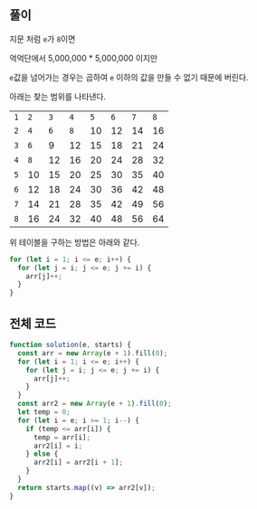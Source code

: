## 풀이

지문 처럼 `e`가 `8`이면

억억단에서 5,000,000 \* 5,000,000 이지만

`e`값을 넘어가는 경우는 곱하여 `e` 이하의 값을 만들 수 없기 때문에 버린다.

아래는 찾는 범위를 나타낸다.

|     |     |     |     |     |     |     |     |
| --- | --- | --- | --- | --- | --- | --- | --- |
| `1` | `2` | `3` | `4` | `5` | `6` | `7` | `8` |
| `2` | `4` | `6` | `8` | 10  | 12  | 14  | 16  |
| `3` | `6` | 9   | 12  | 15  | 18  | 21  | 24  |
| `4` | `8` | 12  | 16  | 20  | 24  | 28  | 32  |
| `5` | 10  | 15  | 20  | 25  | 30  | 35  | 40  |
| `6` | 12  | 18  | 24  | 30  | 36  | 42  | 48  |
| `7` | 14  | 21  | 28  | 35  | 42  | 49  | 56  |
| `8` | 16  | 24  | 32  | 40  | 48  | 56  | 64  |

위 테이블을 구하는 방법은 아래와 같다.

```javascript
for (let i = 1; i <= e; i++) {
  for (let j = i; j <= e; j += i) {
    arr[j]++;
  }
}
```

## 전체 코드

```javascript
function solution(e, starts) {
  const arr = new Array(e + 1).fill(0);
  for (let i = 1; i <= e; i++) {
    for (let j = i; j <= e; j += i) {
      arr[j]++;
    }
  }
  const arr2 = new Array(e + 1).fill(0);
  let temp = 0;
  for (let i = e; i >= 1; i--) {
    if (temp <= arr[i]) {
      temp = arr[i];
      arr2[i] = i;
    } else {
      arr2[i] = arr2[i + 1];
    }
  }
  return starts.map((v) => arr2[v]);
}
```
